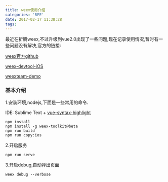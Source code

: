 ```yaml
---
title: weex使用介绍
categories: 'BFE'
date: 2017-02-17 11:38:28
tags:
---
```


   最近在折腾weex,不过升级到vue2.0出现了一些问题,现在记录使用情况,暂时有一些问题没有解决,官方的链接:
   
[weex官方github](https://github.com/alibaba/weex)   

[weex-devtool-iOS](https://github.com/weexteam/weex-devtool-iOS/blob/master/README-zh.md)
   
[weexteam-demo](https://github.com/weexteam/weex-hackernews/)
### 基本介绍
1.安装环境,nodejs,下面是一些常用的命令.

IDE: Sublime Text + [vue-syntax-highlight](https://github.com/vuejs/vue-syntax-highlight)

```
npm install
npm install -g weex-toolkit@beta
npm run build
npm run copy:ios
```
2.开启服务


```
npm run serve
```
3.开启debug,自动弹出页面

```
weex debug --verbose
```